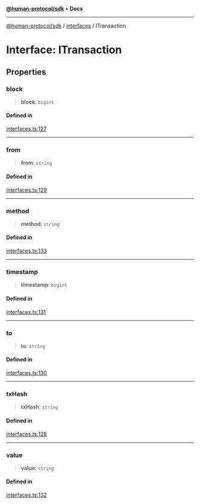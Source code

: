 [**@human-protocol/sdk**](../../README.md) • **Docs**

***

[@human-protocol/sdk](../../modules.md) / [interfaces](../README.md) / ITransaction

# Interface: ITransaction

## Properties

### block

> **block**: `bigint`

#### Defined in

[interfaces.ts:127](https://github.com/humanprotocol/human-protocol/blob/4a3215384185ef582e4acd06a275b32ffdf0b6ea/packages/sdk/typescript/human-protocol-sdk/src/interfaces.ts#L127)

***

### from

> **from**: `string`

#### Defined in

[interfaces.ts:129](https://github.com/humanprotocol/human-protocol/blob/4a3215384185ef582e4acd06a275b32ffdf0b6ea/packages/sdk/typescript/human-protocol-sdk/src/interfaces.ts#L129)

***

### method

> **method**: `string`

#### Defined in

[interfaces.ts:133](https://github.com/humanprotocol/human-protocol/blob/4a3215384185ef582e4acd06a275b32ffdf0b6ea/packages/sdk/typescript/human-protocol-sdk/src/interfaces.ts#L133)

***

### timestamp

> **timestamp**: `bigint`

#### Defined in

[interfaces.ts:131](https://github.com/humanprotocol/human-protocol/blob/4a3215384185ef582e4acd06a275b32ffdf0b6ea/packages/sdk/typescript/human-protocol-sdk/src/interfaces.ts#L131)

***

### to

> **to**: `string`

#### Defined in

[interfaces.ts:130](https://github.com/humanprotocol/human-protocol/blob/4a3215384185ef582e4acd06a275b32ffdf0b6ea/packages/sdk/typescript/human-protocol-sdk/src/interfaces.ts#L130)

***

### txHash

> **txHash**: `string`

#### Defined in

[interfaces.ts:128](https://github.com/humanprotocol/human-protocol/blob/4a3215384185ef582e4acd06a275b32ffdf0b6ea/packages/sdk/typescript/human-protocol-sdk/src/interfaces.ts#L128)

***

### value

> **value**: `string`

#### Defined in

[interfaces.ts:132](https://github.com/humanprotocol/human-protocol/blob/4a3215384185ef582e4acd06a275b32ffdf0b6ea/packages/sdk/typescript/human-protocol-sdk/src/interfaces.ts#L132)
